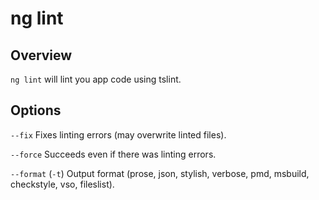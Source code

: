 <!-- Links in /docs/documentation should NOT have `.md` at the end, because they end up in our wiki at release. -->

# ng lint

## Overview
`ng lint` will lint you app code using tslint.

## Options

`--fix` Fixes linting errors (may overwrite linted files).

`--force` Succeeds even if there was linting errors.

`--format` (`-t`) Output format (prose, json, stylish, verbose, pmd, msbuild, checkstyle, vso, fileslist).
